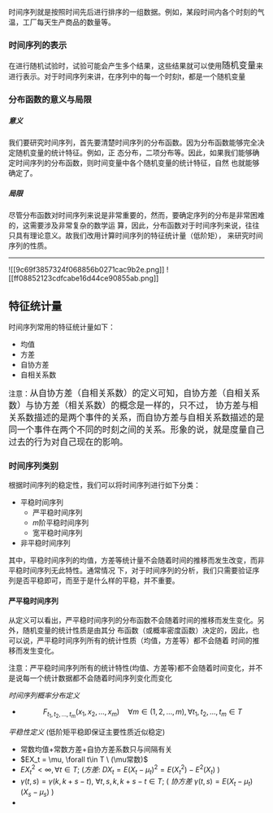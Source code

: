 时间序列就是按照时间先后进行排序的一组数据。例如，某段时间内各个时刻的气温，工厂每天生产商品的数量等。

### 时间序列的表示
在进行随机试验时，试验可能会产生多个结果，这些结果就可以使用<big>随机变量</big>来进行表示。对于时间序列来讲，在序列中的每一个时刻t，都是一个随机变量




### 分布函数的意义与局限

##### 意义

我们要研究时间序列，首先要清楚时间序列的分布函数。因为分布函数能够完全决定随机变量的统计特征。例如，正 态分布，二项分布等。因此，如果我们能够确定时间序列的分布函数，则时间变量中各个随机变量的统计特征，自然 也就能够确定了。


##### 局限
尽管分布函数对时间序列来说是非常重要的，然而，要确定序列的分布是非常困难的，这需要涉及非常复杂的数学运 算，因此，分布函数对于时间序列来说，往往只具有理论意义。故我们改用计算时间序列的特征统计量（低阶矩）， 来研究时间序列的性质。

-------------

![[9c69f3857324f068856b0271cac9b2e.png]]
![[ff08852123cdfcabe16d44ce90855ab.png]]


## 特征统计量
时间序列常用的特征统计量如下：
+ 均值
+ 方差
+ 自协方差
+ 自相关系数


注意：<big>从自协方差（自相关系数）的定义可知，自协方差（自相关系数）与协方差（相关系数）的概念是一样的，只不过， 协方差与相关系数描述的是两个事件的关系，而自协方差与自相关系数描述的是同一个事件在两个不同的时刻之间的关系。形象的说，就是度量自己过去的行为对自己现在的影响。</big>

### 时间序列类别

根据时间序列的稳定性，我们可以将时间序列进行如下分类：
+ 平稳时间序列
	+ 严平稳时间序列
	+ $m$阶平稳时间序列
	+ 宽平稳时间序列
+ 非平稳时间序列

其中，平稳时间序列的均值，方差等统计量不会随着时间的推移而发生改变，而非平稳时间序列无此特性。通常情况 下，对于时间序列的分析，我们只需要验证序列是否平稳即可，而至于是什么样的平稳，并不重要。

#### 严平稳时间序列

从定义可以看出，严平稳时间序列的分布函数不会随着时间的推移而发生变化。另外，随机变量的统计性质是由其分 布函数（或概率密度函数）决定的，因此，也可以说，严平稳时间序列所有的统计性质（均值，方差等）都不会随着 时间的推移而发生变化。

注意：严平稳时间序列所有的统计特性(均值、方差等)都不会随着时间变化，并不是说每一个统计数据都不会随着时间序列变化而变化


_时间序列概率分布定义_

- $$F_{t_1, t_2, ..., t_m}(x_1, x_2, ..., x_m) \quad \forall m \in (1,2, ..., m), \forall t_1, t_2, ..., t_m \in T$$

_平稳性定义_ (低阶矩平稳即保证主要性质近似稳定)

- 常数均值+常数方差+自协方差系数只与间隔有关
- $EX_t = \mu, \forall t\in T \ (\mu常数)$
- $EX_t^2 < \infty, \forall t\in T; \ (方差: \ DX_t = E(X_t - \mu_t)^2=E(X_t^2)-E^2(X_t)\ )$
- $\gamma (t,s) = \gamma(k, k+s-t),\ \forall t,s,k,{k+s-t}\in T; \ (\ 协方差 \ \gamma(t,s)=E(X_t -\mu_t)(X_s -\mu_s)\ )$
- 